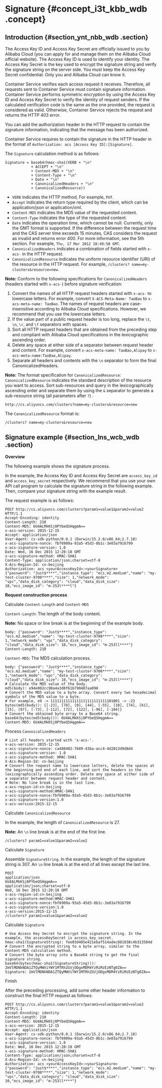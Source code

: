 # Signature {#concept_i3t_kbb_wdb .concept}

## Introduction {#section_ynt_nbb_wdb .section}

The Access Key ID and Access Key Secret are officially issued to you by Alibaba Cloud \(you can apply for and manage them on the Alibaba Cloud official website\). The Access Key ID is used to identify your identity. The Access Key Secret is the key used to encrypt the signature string and verify the signature string on the server side. You must keep the Access Key Secret confidential. Only you and Alibaba Cloud can know it.

Container Service verifies each access request it receives. Therefore, all requests sent to Container Service must contain signature information. Container Service performs symmetric encryption by using the Access Key ID and Access Key Secret to verify the identity of request senders. If the calculated verification code is the same as the one provided, the request is considered as valid. Otherwise, Container Service rejects the request and returns the HTTP 403 error.

You can add the authorization header in the HTTP request to contain the signature information, indicating that the message has been authorized.

Container Service requires to contain the signature in the HTTP header in the format of `Authorization: acs [Access Key ID]:[Signature]`.

The `Signature` calculation method is as follows:

```
Signature = base64(hmac-sha1(VERB + "\n"
            + ACCEPT + "\n" 
            + Content-MD5 + "\n"
            + Content-Type + "\n"
            + Date + "\n"
            + CanonicalizedHeaders + "\n"
            + CanonicalizedResource))
```

-   `VERB` indicates the HTTP method, For example, `PUT`.
-   `Accept` indicates the return type required by the client, which can be application/json or application/xml.
-   `Content-MD5` indicates the MD5 value of the requested content.
-   `Content-Type` indicates the type of the requested content.
-   `Date` indicates the operation time, which cannot be null. Currently, only the GMT format is supported. If the difference between the request time and the CAS server time exceeds 15 minutes, CAS considers the request as invalid and returns error 400. For more information, see the 5th section. For example, `Thu, 17 Mar 2012 18:49:58 GMT`.
-   `CanonicalizedHeaders` indicates a combination of fields started with `x-acs-` in the HTTP request.
-   `CanonicalizedResource` indicates the uniform resource identifier \(URI\) of the resource in the HTTP request. For example, `/clusters? name=my-clusters&resource=new`.

**Note:** Conform to the following specifications for `CanonicalizedHeaders` \(headers started with `x-acs-`\) before signature verification:

1.  Convert the names of all HTTP request headers started with `x-acs-` to lowercase letters. For example, convert `X-ACS-Meta-Name: TaoBao` to `x-acs-meta-name: TaoBao`. The names of request headers are case-insensitive according to Alibaba Cloud specifications. However, we recommend that you use the lowercase letters.
2.  If the value part of a public request header is too long, replace the `\t`, `\n`, `\r`, and `\f` separators with spaces.
3.  Sort all HTTP request headers that are obtained from the preceding step and compliant with Alibaba Cloud specifications in the lexicographic ascending order.
4.  Delete any space at either side of a separator between request header and content. For example, convert `x-acs-meta-name: TaoBao,Alipay` to `x-acs-meta-name:TaoBao,Alipay`.
5.  Separate all headers and contents with the `\n` separator to form the final CanonicalizedHeaders.

**Note:** The format specification for `CanonicalizedResource`: `CanonicalizedResource` indicates the standard description of the resource you want to access. Sort sub-resources and query in the lexicographically ascending order and separate them by using the `&` separator to generate a sub-resource string \(all parameters after `?`\) .

```
http://cs.aliyuncs.com/clusters?name=my-clusters&resource=new
```

The `CanonicalizedResource` format is:

```
/clusters? name=my-clusters&resource=new
```

## Signature example {#section_lns_wcb_wdb .section}

**Overview**

The following example shows the signature process.

In the example, the Access Key ID and Access Key Secret are `access_key_id` and `access_key_secret` respectively. We recommend that you use your own API call program to calculate the signature string in the following example. Then, compare your signature string with the example result.

The request example is as follows:

``` {#codeblock_sor_n1h_nst}
POST http://cs.aliyuncs.com/clusters?param1=value1&param2=value2 HTTP/1.1
Accept-Encoding: identity
Content-Length: 210
Content-MD5: 6U4ALMkKSj0PYbeQSHqgmA==    
x-acs-version: 2015-12-15 
Accept: application/json
User-Agent: cs-sdk-python/0.0.1 (Darwin/15.2.0/x86_64;2.7.10)
x-acs-signature-nonce: fbf6909a-93a5-45d3-8b1c-3e03a7916799
x-acs-signature-version: 1.0
Date: Wed, 16 Dec 2015 12:20:18 GMT
x-acs-signature-method: HMAC-SHA1
Content-Type: application/json;charset=utf-8
X-Acs-Region-Id: cn-beijing  
Authorization: acs <yourAccessKeyId>:<yourSignature>
{"password": "Just$****","instance_type": "ecs.m2.medium","name": "my-test-cluster-9708****","size": 1,"network_mode": "vpc","data_disk_category": "cloud","data_disk_size": 10,"ecs_image_id": "m-253l****l"}
```

**Request construction process**

Calculate `Content-Length` and `Content-MD5`

`Content-Length`: The length of the body content.

**Note:** No space or line break is at the beginning of the example body.

``` {#codeblock_90f_1ke_8hi}
body: {"password": "Just$****","instance_type": "ecs.m2.medium","name": "my-test-cluster-9708****","size": 1,"network_mode": "vpc","data_disk_category": "cloud","data_disk_size": 10,"ecs_image_id": "m-253ll****"}
Content-Length: 210
```

`Content-MD5`: The MD5 calculation process.

```
body: {"password": "Just$****","instance_type": "ecs.m2.medium","name": "my-test-cluster-9708****","size": 1,"network_mode": "vpc","data_disk_category": "cloud","data_disk_size": 10,"ecs_image_id": "m-253ll****"}
# Calculate the MD5 value of the body.
md5(body): e94e002cc90a4a3d0f61b790487aa098
# Convert the MD5 value to a byte array. Convert every two hexadecimal symbols of the MD5 value to a byte.
# For example, e9 -> 11111111111111111111111111101001 -> -23
bytes(md5(body)): {[-23], [78], [0], [44], [-55], [10], [74], [61], [15], [97], [-73], [-112], [72], [122], [-96], [-104]}
# Convert the obtained byte array to a Base64 string.
base64(bytes(md5(body))): 6U4ALMkKSj0PYbeQSHqgmA==
Content-MD5: 6U4ALMkKSj0PYbeQSHqgmA==
```

Process `CanonicalizedHeaders`

```
# List all headers started with 'x-acs-'.
x-acs-version: 2015-12-15  
x-acs-signature-nonce: ca480402-7689-43ba-acc4-4d2013d9d8d4
x-acs-signature-version: 1.0
x-acs-signature-method: HMAC-SHA1
X-Acs-Region-Id: cn-beijing
# Convert the request name to lowercase letters, delete the spaces at the beginning and end of each line, and sort the headers in the lexicographically ascending order. Delete any space at either side of a separator between request header and content. 
# Note: No line break is in the last line.
x-acs-region-id:cn-beijing
x-acs-signature-method:HMAC-SHA1
x-acs-signature-nonce:fbf6909a-93a5-45d3-8b1c-3e03a7916799
x-acs-signature-version:1.0
x-acs-version:2015-12-15
```

Calculate `CanonicalizedResource`

In the example, the length of `CanonicalizedResource` is 27.

**Note:** An `\n` line break is at the end of the first line.

```
/clusters? param1=value1&param2=value2
```

Calculate `Signature`

Assemble `SignatureString`. In the example, the length of the signature string is 307. An `\n` line break is at the end of all lines except the last line.

```
POST
application/json
6U4ALMkKSj0PYbeQSHqgmA==
application/json;charset=utf-8
Wed, 16 Dec 2015 12:20:18 GMT
x-acs-region-id:cn-beijing
x-acs-signature-method:HMAC-SHA1
x-acs-signature-nonce:fbf6909a-93a5-45d3-8b1c-3e03a7916799
x-acs-signature-version:1.0
x-acs-version:2015-12-15
/clusters? param1=value1&param2=value2
```

Calculate `Signature`

```
# Use Access Key Secret to encrypt the signature string. In the example, the accessKeySecret is access_key_secret.
hmac-sha1(SignatureString): fee03d405e421ebaf514adec881038c4b313584d
# Convert the encrypted string to a byte array, similar to the Content-MD5 calculation method.
# Convert the byte array into a Base64 string to get the final signature string.
base64(bytes(hmac-sha1(SignatureString))): ZmVlMDNkNDA1ZTQyMWViYWY1MTRhZGVjODgxMDM4YzRiMzEzNTg0ZA==
Signature: ZmVlMDNkNDA1ZTQyMWViYWY1MTRhZGVjODgxMDM4YzRiMzEzNTg0ZA==
```

Finish

After the preceding processing, add some other header information to construct the final HTTP request as follows:

```
POST http://cs.aliyuncs.com/clusters?param1=value1&param2=value2 HTTP/1.1
Accept-Encoding: identity
Content-Length: 210
Content-MD5: 6U4ALMkKSj0PYbeQSHqgmA==    
x-acs-version: 2015-12-15 
Accept: application/json
User-Agent: cs-sdk-python/0.0.1 (Darwin/15.2.0/x86_64;2.7.10)
x-acs-signature-nonce: fbf6909a-93a5-45d3-8b1c-3e03a7916799
x-acs-signature-version: 1.0
Date: Wed, 16 Dec 2015 12:20:18 GMT
x-acs-signature-method: HMAC-SHA1
Content-Type: application/json;charset=utf-8
X-Acs-Region-Id: cn-beijing  
Authorization: acs <yourAccessKeyId>:<yourSignature>
{"password": "Just$****","instance_type": "ecs.m2.medium","name": "my-test-cluster-9708****","size": 1,"network_mode": "vpc","data_disk_category": "cloud","data_disk_size": 10,"ecs_image_id": "m-253ll****"}
```

